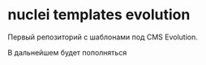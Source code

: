# nuclei templates evolution

Первый репозиторий с шаблонами под CMS Evolution.

В дальнейшем будет пополняться

